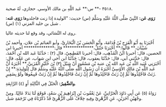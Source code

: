 ٣٥١٨ -** س:** عَبد اللَّهِ بن مالك الأوسي. حجازي، لَهُ صحبة.

**رَوَى عَن:** النَّبِيّ صَلَّى اللَّهُ عَلَيْهِ وسَلَّمَ (س) حديث: "الوليدة إذا زنت فاجلدوها.**رَوَى عَنه:** شبل بن خليد المزني (١) (س) .

روى له النَّسَائي، وقد وقع لنا حديثه عاليا.

أَخْبَرَنَا بِهِ أَبُو الْفَرَجِ بْنُ قُدَامَةَ، وأَبُو الْحَسَنِ بْنُ الْبُخَارِيِّ، وأبو الغنائم بْن علان، وأحمد بْنُ شَيْبَانَ،** قَالُوا:** أَخْبَرَنَا حَنْبَلُ،************** قال:************** أخبرنا ابن الحصين، قال: أخبرنا ابْنُ الْمُذْهِب، قال: أخبرنا القَطِيعِيّ، قال (٢) : حَدَّثَنَا عَبد الله بْن أَحْمَدَ، قال: حَدَّثني أبي، قال: حَدَّثَنَا يعقوب، قال: حَدَّثَنَا ابن أخي ابن شهاب، عن عَمِّهِ، قال: أَخْبَرَنِي عُبَيد اللَّهِ بْن عَبد الله بْن عتبة بْنِ مَسْعُودٍ أَنّ شِبْلَ (٣) بْنَ خُلَيْدٍ الْمُزَنِيَّ،** أَخْبَرَهُ أَنَّ عَبد اللَّهِ بْنَ مَالِكٍ الأَوْسِيَّ أَخْبَرَهُ أن رَسُول اللَّهِ صَلَّى اللَّهُ عَلَيْهِ وسَلَّمَ قال لِلْوَلِيدَةِ:** إِنْ زَنَتْ فَاجْلِدُوهَا ثُمَّ إِنْ زَنَتْ فَاجْلِدُوهَا ثُمَّ إِنْ زَنَتْ فَاجْلِدُوهَا ثُمَّ إِنْ زَنَتْ فَبِيعُوهَا ولَوْ بِضَفِيرٍ.

**والضَّفِيرُ:** الْحَبْلُ فِي الثَّالِثَةِ أَوِ (٤) الرَّابِعَةِ.

رَوَاهُ (٥) عَن أَبِي دَاوُدَ الْحَرَّانِيِّ، عَنْ يَعْقُوبَ بْنِ إِبْرَاهِيمَ بْنِ سَعْدٍ، فَوَقَعَ لَنَا بَدَلا عَالِيًا. ومِنْ وجْهَيْنِ آخَرَيْنِ، عَنِ الزُّهْرِيّ وفِيهِ خِلافٌ عَلَى الزُّهْرِيّ قَدْ ذَكَرْنَاهُ فِي تَرْجَمَةِ شبل.
